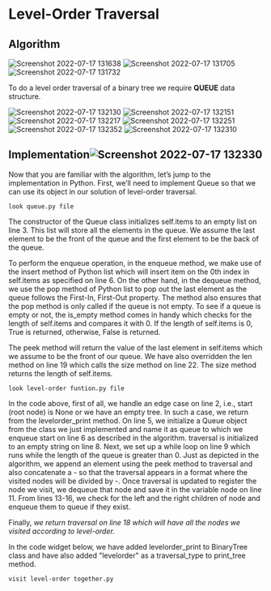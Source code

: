 # Level-Order Traversal

## Algorithm

![Screenshot 2022-07-17 131638](https://user-images.githubusercontent.com/81114860/179830329-e18215e5-0089-4238-9742-fe284a0d93f4.png)
![Screenshot 2022-07-17 131705](https://user-images.githubusercontent.com/81114860/179830363-5f934c41-f4e4-49d8-88f8-6f9b453035d3.png)
![Screenshot 2022-07-17 131732](https://user-images.githubusercontent.com/81114860/179830397-a5d01e18-6963-4df8-a1e7-70974ee20ed3.png)

To do a level order traversal of a binary tree we require **QUEUE** data structure.

![Screenshot 2022-07-17 132130](https://user-images.githubusercontent.com/81114860/179830588-a94c430d-8699-4170-a5d2-c41f0308e280.png)
![Screenshot 2022-07-17 132151](https://user-images.githubusercontent.com/81114860/179830599-ffda40fb-881b-4ac8-8591-9abeb3fed955.png)
![Screenshot 2022-07-17 132217](https://user-images.githubusercontent.com/81114860/179830624-e0b10ec1-c636-4cd6-8ce5-2bae2fe10c13.png)
![Screenshot 2022-07-17 132251](https://user-images.githubusercontent.com/81114860/179830636-3bf1894b-dbb6-4e8f-a71b-e864a4bed7a4.png)
![Screenshot 2022-07-17 132352](https://user-images.githubusercontent.com/81114860/179830677-ade26214-c406-4bea-92fe-e80dc7f4ea38.png)
![Screenshot 2022-07-17 132310](https://user-images.githubusercontent.com/81114860/179830647-141eaccf-a716-42e2-a6a7-0012ff759730.png)



## Implementation![Screenshot 2022-07-17 132330](https://user-images.githubusercontent.com/81114860/179830657-0389e86e-0ff3-481f-a47c-1cdbadb366af.png)


Now that you are familiar with the algorithm, let’s jump to the implementation in Python. First, we’ll need to implement Queue so that we can use its object in our solution of level-order traversal.
        
    look queue.py file

The constructor of the Queue class initializes self.items to an empty list on line 3. This list will store all the elements in the queue. We assume the last element to be the front of the queue and the first element to be the back of the queue.

To perform the enqueue operation, in the enqueue method, we make use of the insert method of Python list which will insert item on the 0th index in self.items as specified on line 6. On the other hand, in the dequeue method, we use the pop method of Python list to pop out the last element as the queue follows the First-In, First-Out property. The method also ensures that the pop method is only called if the queue is not empty. To see if a queue is empty or not, the is_empty method comes in handy which checks for the length of self.items and compares it with 0. If the length of self.items is 0, True is returned, otherwise, False is returned.

The peek method will return the value of the last element in self.items which we assume to be the front of our queue. We have also overridden the len method on line 19 which calls the size method on line 22. The size method returns the length of self.items.


    look level-order funtion.py file

In the code above, first of all, we handle an edge case on line 2, i.e., start (root node) is None or we have an empty tree. In such a case, we return from the levelorder_print method.
On line 5, we initialize a Queue object from the class we just implemented and name it as queue to which we enqueue start on line 6 as described in the algorithm.
traversal is initialized to an empty string on line 8. Next, we set up a while loop on line 9 which runs while the length of the queue is greater than 0. Just as depicted in the algorithm, we append an element using the peek method to traversal and also concatenate a - so that the traversal appears in a format where the visited nodes will be divided by -. Once traversal is updated to register the node we visit, we dequeue that node and save it in the variable node on line 11. From lines 13-16, we check for the left and the right children of node and enqueue them to queue if they exist.

Finally, *we return traversal on line 18 which will have all the nodes we visited according to level-order.*

In the code widget below, we have added levelorder_print to BinaryTree class and have also added "levelorder" as a traversal_type to print_tree method.

    visit level-order together.py
